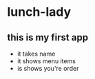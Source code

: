 # lunch-lady
## this is my first app

- it takes name
- it shows menu items
- is shows you're order 